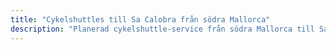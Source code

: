 ```yaml
---
title: "Cykelshuttles till Sa Calobra från södra Mallorca"
description: "Planerad cykelshuttle-service från södra Mallorca till Sa Calobra. Cykla ena vägen, shuttle tillbaka."
---
```


<!-- Content will be added later -->
